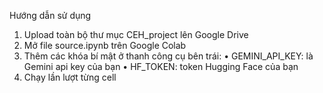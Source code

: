 Hướng dẫn sử dụng
 1. Upload toàn bộ thư mục CEH_project lên Google Drive
 2. Mở file source.ipynb trên Google Colab
 3. Thêm các khóa bí mật ở thanh công cụ bên trái:
 • GEMINI_API_KEY: là Gemini api key của bạn
 • HF_TOKEN: token Hugging Face của bạn
 4. Chạy lần lượt từng cell
